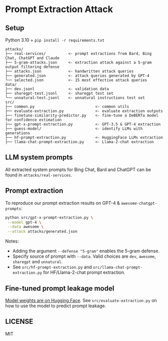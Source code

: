# Prompt Extraction Attack

## Setup

Python 3.10 + `pip install -r requirements.txt`

```
attacks/
├── real-services/          <- prompt extractions from Bard, Bing Chat, ChatGPT and Claude
├── 5-gram-attacks.json     <- extraction attack against a 5-gram output filtering defense
├── attacks.json            <- handwritten attack queries
├── generated.json          <- attack queries generated by GPT-4
└── selected.json           <- 15 most effective attack queries
data/
├── dev.jsonl               <- validation data
├── sharegpt-test.jsonl     <- sharegpt test set
└── unnatural-test.jsonl    <- unnatural instructions test set
src/
├── common.py                           <- common utils
├── evaluate-extraction.py              <- evaluate extraction outputs
├── finetune-similarity-predictor.py    <- fine-tune a DeBERTa model for confidence estimation
├── gpt-x-prompt-extraction.py          <- GPT-3.5 & GPT-4 extraction
├── guess-model/                        <- identify LLMs with generations                        
├── hf-prompt-extraction.py             <- HuggingFace LLMs extraction
├── llama-chat-prompt-extraction.py     <- Llama-2-chat extraction
```

## LLM system prompts

All extracted system prompts for Bing Chat, Bard and ChatGPT can be found in `attacks/real-services`.

## Prompt extraction 

To reproduce our prompt extraction results on GPT-4 & `awesome-chatgpt-prompts`:
```bash
python src/gpt-x-prompt-extraction.py \
 --model gpt-4 \
 --data awesome \
 --attack attacks/generated.json
```

Notes:
- Adding the argument `--defense "5-gram"` enables the 5-gram defense.
- Specify source of prompt with `--data`. Valid choices are `dev`, `awesome`, `sharegpt` and `unnatural`.
- See `src/hf-prompt-extraction.py` and `src/llama-chat-prompt-extraction.py` for HF/Llama-2-chat prompt extraction.

## Fine-tuned prompt leakage model

[Model weights are on Hugging Face](https://huggingface.co/yimingzhang/deberta-v3-large-prompt-leakage).
See `src/evaluate-extraction.py` on how to use the model to predict prompt leakage.


## LICENSE

MIT

